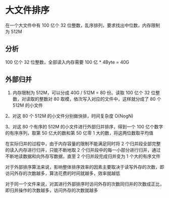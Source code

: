# 大文件排序

在一个大文件中有 100 亿个 32 位整数，乱序排列，要求找出中位数，内存限制为 512M

## 分析

100 亿个 32 位整数，全部读入内存需要 100 亿 * 4Byte = 40G

## 外部归并

1. 内存限制为 512M，可以分成 40G / 512M = 80 份。读取 100 亿个 32 位整数，对读取的整数对 80 取模，依次写入对应的文件中，这样就分成了 80 个 512M 的小文件

2、对这 80 个 512M 的小文件分别做快排，时间复杂度 O(NogN)

3、对这 80 个有序的 512M 的小文件进行外部归并排序，得到一个 100 亿个数字的有序序列，取第 50 亿大的数和第 50 亿零 1 大的数，将这两位数取平均值

在实际归并的过程中，由于内存容量的限制不能满足同时将 2 个归并段全部完整的读入内存进行归并，只能不断地取 2 个归并段中的每一小部分进行归并，通过不断地读数据和向外存写数据，直至 2 个归并段完成归并变为 1 个大的有序文件

对于外部排序算法来说，影响整体排序效率的因素主要取决于读写外存的次数，即访问外存的次数越多，算法花费的时间就越多，效率就越低

对于同一个文件来说，对其进行外部排序时访问外存的次数同归并的次数成正比，即归并操作的次数越多，访问外存的次数就越多